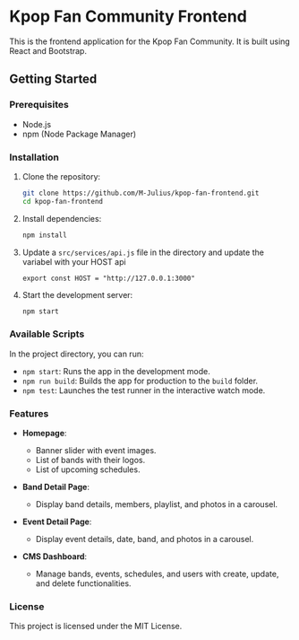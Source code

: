 # Kpop Fan Community Frontend

This is the frontend application for the Kpop Fan Community. It is built using React and Bootstrap.

## Getting Started

### Prerequisites

- Node.js
- npm (Node Package Manager)

### Installation

1. Clone the repository:
    ```bash
    git clone https://github.com/M-Julius/kpop-fan-frontend.git
    cd kpop-fan-frontend
    ```

2. Install dependencies:
    ```bash
    npm install
    ```

3. Update a `src/services/api.js` file in the directory and update the variabel with your HOST api
    ```plaintext
    export const HOST = "http://127.0.0.1:3000"
    ```

4. Start the development server:
    ```bash
    npm start
    ```

### Available Scripts

In the project directory, you can run:

- `npm start`: Runs the app in the development mode.
- `npm run build`: Builds the app for production to the `build` folder.
- `npm test`: Launches the test runner in the interactive watch mode.

### Features

- **Homepage**: 
  - Banner slider with event images.
  - List of bands with their logos.
  - List of upcoming schedules.

- **Band Detail Page**:
  - Display band details, members, playlist, and photos in a carousel.

- **Event Detail Page**:
  - Display event details, date, band, and photos in a carousel.

- **CMS Dashboard**:
  - Manage bands, events, schedules, and users with create, update, and delete functionalities.

### License

This project is licensed under the MIT License.
